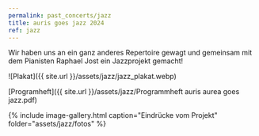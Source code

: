 ```yaml
---
permalink: past_concerts/jazz
title: auris goes jazz 2024
ref: jazz
---
```


Wir haben uns an ein ganz anderes Repertoire gewagt und gemeinsam mit dem Pianisten Raphael Jost ein Jazzprojekt gemacht!

![Plakat]({{ site.url }}/assets/jazz/jazz_plakat.webp)

[Programheft]({{ site.url }}/assets/jazz/Programmheft auris aurea goes jazz.pdf)

{% include image-gallery.html caption="Eindrücke vom Projekt" folder="assets/jazz/fotos" %}
